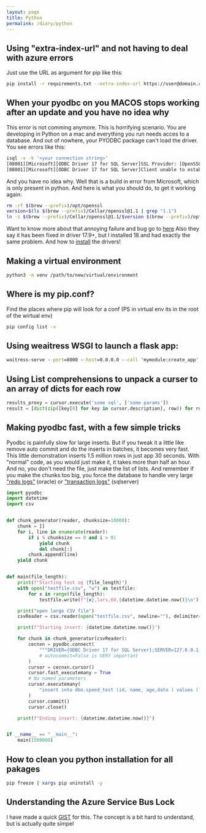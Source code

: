 ```yaml
---
layout: page
title: Python
permalink: /diary/python
---
```


## Using "extra-index-url" and not having to deal with azure errors
Just use the URL as argument for pip like this:
```bash
pip install -r requirements.txt --extra-index-url https://user@domain.com:your_personal_access_token@url_to_private_packages/
```

## When your pyodbc on you MACOS stops working after an update and you have no idea why
This error is not comming anymore. This is horrifying scenario. You are developing in Python on a mac and everything you run needs acces to a database. And out of nowhere, your PYODBC package can't load the driver. You see errors like this:
```bash
isql -v -k '<your connection string>'
[08001][Microsoft][ODBC Driver 17 for SQL Server]SSL Provider: [OpenSSL library could not be loaded, make sure OpenSSL 1.0 or 1.1 is installed]
[08001][Microsoft][ODBC Driver 17 for SQL Server]Client unable to establish connection (0) (SQLDriverConnect)
```
And you have no idea why. Well that is a build in error from Microsoft, which is only present in python.
And here is what you should do, to get it working again:
```bash
rm -rf $(brew --prefix)/opt/openssl
version=$(ls $(brew --prefix)/Cellar/openssl@1.1 | grep "1.1")
ln -s $(brew --prefix)/Cellar/openssl@1.1/$version $(brew --prefix)/opt/openssl
```
Want to know more about that annoying failure and bug go to [here](https://docs.microsoft.com/en-us/sql/connect/odbc/linux-mac/known-issues-in-this-version-of-the-driver?view=sql-server-ver15#connectivity)
Also they say it has been fixed in driver 17.9+, but I installed 18 and had exactly the same problem.
And how to [install](https://docs.microsoft.com/en-us/sql/connect/odbc/linux-mac/install-microsoft-odbc-driver-sql-server-macos?view=sql-server-ver15) the drivers!
## Making a virtual environment
```bash
python3 -m venv /path/to/new/virtual/environment
```

## Where is my pip.conf?
Find the places where pip will look for a conf (PS in virtual env its in the root of the wirtual env)
```bash
pip config list -v
```

## Using weaitress WSGI to launch a flask app:
```cmd
waitress-serve --port=8000 --host=0.0.0.0 --call 'mymodule:create_app'
```
## Using List comprehensions to unpack a curser to an array of dicts for each row
```python
results_proxy = cursor.execute('some sql', ['some params'])
result = [dict(zip([key[0] for key in cursor.description], row)) for row in results_proxy]
```

## Making pyodbc fast, with a few simple tricks
Pyodbc is painfully slow for large inserts. But if you tweak it a little like remove auto commit and do the inserts in batches, it becomes very fast. This little demonstration inserts 1.5 million rows in just app 30 seconds. With "normal" code, as you would just make it, it takes more than half an hour. And no, you don't need the file, just make the list of lists. And remember if you make the chunks too big, you force the database to handle very large ["redo logs"](https://docs.oracle.com/cd/B28359_01/server.111/b28310/onlineredo001.htm#ADMIN11302) (oracle) or ["transaction logs"](https://docs.oracle.com/cd/B28359_01/server.111/b28310/onlineredo001.htm#ADMIN11302) (sqlserver)
```python
import pyodbc
import datetime
import csv


def chunk_generator(reader, chunksize=10000):
    chunk = []
    for i, line in enumerate(reader):
        if i % chunksize == 0 and i > 0:
            yield chunk
            del chunk[:]
        chunk.append(line)
    yield chunk


def main(file_length):
    print(f"Starting test og {file_length}")
    with open("testfile.csv", "w") as testfile:
        for x in range(file_length):
            testfile.write(f"{x},lars,60,{datetime.datetime.now()}\n")

    print("open large CSV file")
    csvReader = csv.reader(open("testfile.csv", newline=""), delimiter=",")

    print(f"Starting insert: {datetime.datetime.now()}")

    for chunk in chunk_generator(csvReader):
        cecnxn = pyodbc.connect(
            """DRIVER={ODBC Driver 17 for SQL Server};SERVER=127.0.0.1,1400;DATABASE=obs-db-gold-local;UID=sa;PWD=P@ssw0rd!;autocommit=False"""
            # autocommit=False is VERY important
        )
        cursor = cecnxn.cursor()
        cursor.fast_executemany = True
        # No named parameters
        cursor.executemany(
            "insert into dbo.speed_test (id, name, age,dato ) values (?,?,?,?)", chunk
        )
        cursor.commit()
        cursor.close()

    print(f"Ending insert: {datetime.datetime.now()}")


if __name__ == "__main__":
    main(1500000)
```

## How to clean you python installation for all pakages

```bash
pip freeze | xargs pip uninstall -y
```

## Understanding the Azure Service Bus Lock

I have made a quick [GIST](https://gist.github.com/larsoleruben/44ad1a58007e388010498811aad4d511) for this. The concept is a bit hard to understand, but is actually quite simpel
